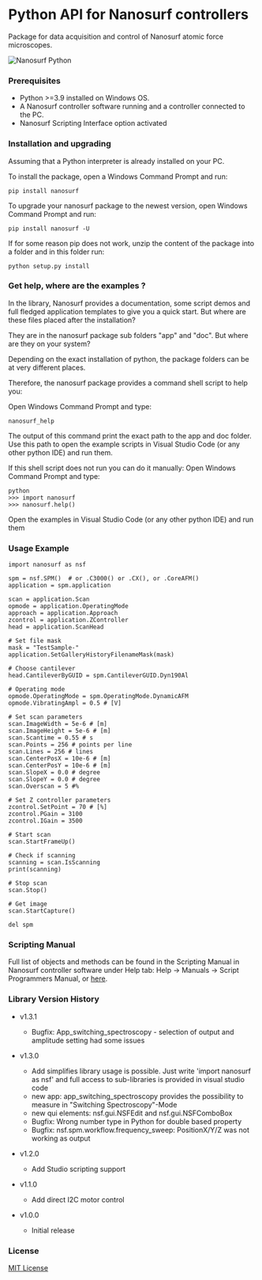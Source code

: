 # Python API for Nanosurf controllers

Package for data acquisition and control of Nanosurf atomic force microscopes.

![Nanosurf Python](https://www.nanosurf.com/images/logos/nsf_python.png)

### Prerequisites

* Python >=3.9 installed on Windows OS.
* A Nanosurf controller software running and a controller connected to the PC.
* Nanosurf Scripting Interface option activated

### Installation and upgrading

Assuming that a Python interpreter is already installed on your PC.

To install the package, open a Windows Command Prompt and run:
```
pip install nanosurf
```

To upgrade your nanosurf package to the newest version,
open Windows Command Prompt and run:
```
pip install nanosurf -U
```

If for some reason pip does not work, unzip the content of the package
into a folder and in this folder run:
```
python setup.py install
```

### Get help, where are the examples ?

In the library, Nanosurf provides a documentation, some script demos and full fledged application templates to give you a quick start.
But where are these files placed after the installation?

They are in the nanosurf package sub folders "app" and "doc". 
But where are they on your system?

Depending on the exact installation of python, the package folders can be at very different places.

Therefore, the nanosurf package provides a command shell script to help you:

Open Windows Command Prompt and type:
```
nanosurf_help
```

The output of this command print the exact path to the app and doc folder.
Use this path to open the example scripts in Visual Studio Code (or any other python IDE) and run them.

If this shell script does not run you can do it manually:
Open Windows Command Prompt and type:
```
python 
>>> import nanosurf
>>> nanosurf.help()
```

Open the examples in Visual Studio Code (or any other python IDE) and run them

### Usage Example
```
import nanosurf as nsf

spm = nsf.SPM()  # or .C3000() or .CX(), or .CoreAFM()
application = spm.application

scan = application.Scan
opmode = application.OperatingMode
approach = application.Approach
zcontrol = application.ZController
head = application.ScanHead

# Set file mask
mask = "TestSample-"
application.SetGalleryHistoryFilenameMask(mask)

# Choose cantilever
head.CantileverByGUID = spm.CantileverGUID.Dyn190Al

# Operating mode
opmode.OperatingMode = spm.OperatingMode.DynamicAFM
opmode.VibratingAmpl = 0.5 # [V] 

# Set scan parameters
scan.ImageWidth = 5e-6 # [m]
scan.ImageHeight = 5e-6 # [m]
scan.Scantime = 0.55 # s
scan.Points = 256 # points per line
scan.Lines = 256 # lines
scan.CenterPosX = 10e-6 # [m]
scan.CenterPosY = 10e-6 # [m]
scan.SlopeX = 0.0 # degree
scan.SlopeY = 0.0 # degree
scan.Overscan = 5 #%

# Set Z controller parameters
zcontrol.SetPoint = 70 # [%]
zcontrol.PGain = 3100
zcontrol.IGain = 3500

# Start scan
scan.StartFrameUp()

# Check if scanning
scanning = scan.IsScanning
print(scanning)

# Stop scan
scan.Stop()

# Get image
scan.StartCapture()

del spm

```

### Scripting Manual

Full list of objects and methods can be found in the Scripting Manual
in Nanosurf controller software under Help tab:
Help -> Manuals -> Script Programmers Manual, or [here](https://www.nanosurf.com/downloads/programmers-manual.pdf).

### Library Version History

* v1.3.1
  - Bugfix: App_switching_spectroscopy - selection of output and amplitude setting had some issues

* v1.3.0  
  - Add simplifies library usage is possible. Just write 'import nanosurf as nsf' and full access to sub-libraries is provided in visual studio code
  - new app: app_switching_spectroscopy provides the possibility to measure in "Switching Spectroscopy"-Mode
  - new qui elements: nsf.gui.NSFEdit and nsf.gui.NSFComboBox
  - Bugfix: Wrong number type in Python for double based property   
  - Bugfix: nsf.spm.workflow.frequency_sweep: PositionX/Y/Z was not working as output

* v1.2.0  
  - Add Studio scripting support

* v1.1.0 
  - Add direct I2C motor control

* v1.0.0 
  - Initial release

### License
[MIT License](https://en.wikipedia.org/wiki/MIT_License)
